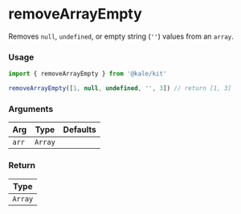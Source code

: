# removeArrayEmpty

Removes `null`, `undefined`, or empty string (`''`) values from an `array`.

### Usage

```ts
import { removeArrayEmpty } from '@kale/kit'

removeArrayEmpty([1, null, undefined, '', 3]) // return [1, 3]
```

### Arguments

| Arg   | Type    | Defaults |
| ----- | ------- | -------- |
| `arr` | `Array` |          |

### Return

| Type    |
| ------- |
| `Array` |
